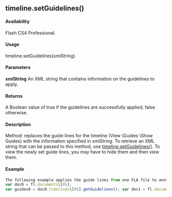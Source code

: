 ## timeline.setGuidelines()

#### Availability

Flash CS4 Professional.

#### Usage

timeline.setGuidelines(xmlString)

#### Parameters

**xmlString** An XML string that contains information on the guidelines to apply.

#### Returns

A Boolean value of true if the guidelines are successfully applied; false otherwise.

#### Description

Method: replaces the guide lines for the timeline (View \Guides \Show Guides) with the information specified in
*xmlString*. To retrieve an XML string that can be passed to this method, use [timeline.getGuidelines()](#!AdobeDocs/developers-animatesdk-docs/master/Timeline_object/timeli23.md). To view the newly set guide lines, you may have to hide them and then view them.

#### Example

```javascript
The following example applies the guide lines from one FLA file to another FLA file:
var doc0 = fl.documents\[0\];
var guides0 = doc0.timelines\[0\].getGuidelines(); var doc1 = fl.documents\[1\]; doc1.timelines\[0\].setGuidelines(guides0);

```